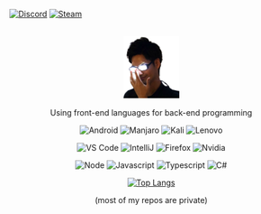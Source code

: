 [![Discord](https://img.shields.io/badge/Discord-121212?style=social&logo=discord)](https://discord.com/users/653082608871276584)
[![Steam](https://img.shields.io/badge/Steam-121212?style=social&logo=steam)](https://steamcommunity.com/id/yurei_dll)

<br/>
<div align="center">
<img src="https://raw.githubusercontent.com/yurei-dll/yurei-dll/main/ohReally.png" alt="Stupid image" width="100"/>

Using front-end languages for back-end programming

![Android](https://img.shields.io/badge/Android-05150C?style=flat-square&logo=android)
![Manjaro](https://img.shields.io/badge/Manjaro-121212?style=flat-square&logo=manjaro)
![Kali](https://img.shields.io/badge/Kali%20Linux-fdfdfc?style=flat-square&logo=kali-linux)
![Lenovo](https://img.shields.io/badge/Lenovo-E2231A?style=flat-square&logo=lenovo)


![VS Code](https://img.shields.io/badge/-VS%20Code-007ACC?style=flat-square&logo=visual-studio-code)
![IntelliJ](https://img.shields.io/badge/-IntelliJ%20IDEA-121212?style=flat-square&logo=jetbrains)
![Firefox](https://img.shields.io/badge/Firefox-121212?style=flat-square&logo=firefox)
![Nvidia](https://img.shields.io/badge/Nvidia-121212?style=flat-square&logo=nvidia)

![Node](https://img.shields.io/badge/Node%2ejs-121212?style=flat-square&logo=node%2ejs)
![Javascript](https://img.shields.io/badge/Javascript-121212?style=flat-square&logo=javascript)
![Typescript](https://img.shields.io/badge/Typescript-121212?style=flat-square&logo=typescript)
![C#](https://img.shields.io/badge/C%23-121212?style=flat-square&logo=c-sharp)

[![Top Langs](https://github-readme-stats.vercel.app/api/top-langs/?username=yurei-dll&layout=compact&hide_title=true&show_icons=true&theme=dark&border_color=2f363e&icon_color=675df4&bg_color=0d1017)](https://github.com/anuraghazra/github-readme-stats) 

(most of my repos are private)

</div>